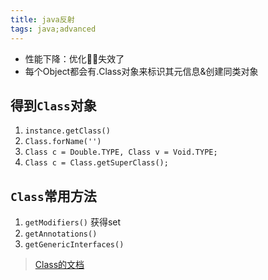 ```yaml
---
title: java反射
tags: java;advanced
---
```

- 性能下降：优化失效了
- 每个Object都会有.Class对象来标识其元信息&创建同类对象

得到`Class`对象
----
1. `instance.getClass()`
2. `Class.forName('')`
3. `Class c = Double.TYPE, Class v = Void.TYPE; `
4. `Class c = Class.getSuperClass();`

`Class`常用方法
---
1. `getModifiers()` 获得set
2. `getAnnotations()`
3. `getGenericInterfaces()`
> [Class的文档](https://docs.oracle.com/javase/8/docs/api/java/lang/Class.html)

